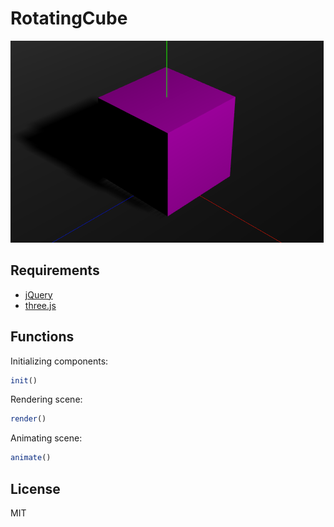 # RotatingCube

![header](/HEADER.png)

## Requirements

* [jQuery]
* [three.js]

## Functions

Initializing components:

```javascript
init()
```

Rendering scene:

```javascript
render()
```

Animating scene:

```javascript
animate()
```

## License

MIT

[jQuery]: <https://jquery.com>
[three.js]: <http://threejs.org>
